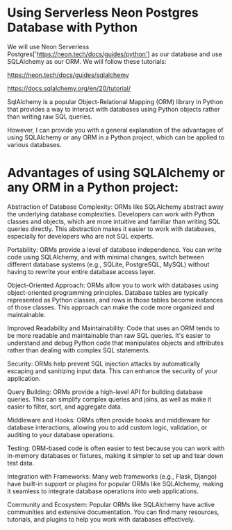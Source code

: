 # Using Serverless Neon Postgres Database with Python

We will use Neon Serverless Postgres['https://neon.tech/docs/guides/python'] as our database and use SQLAlchemy as our ORM. We will follow these tutorials:

https://neon.tech/docs/guides/sqlalchemy

https://docs.sqlalchemy.org/en/20/tutorial/

SqlAlchemy is a popular Object-Relational Mapping (ORM) library in Python that provides a way to interact with databases using Python objects rather than writing raw SQL queries.

However, I can provide you with a general explanation of the advantages of using SQLAlchemy or any ORM in a Python project, which can be applied to various databases.

# Advantages of using SQLAlchemy or any ORM in a Python project:
Abstraction of Database Complexity: ORMs like SQLAlchemy abstract away the underlying database complexities. Developers can work with Python classes and objects, which are more intuitive and familiar than writing SQL queries directly. This abstraction makes it easier to work with databases, especially for developers who are not SQL experts.

Portability: ORMs provide a level of database independence. You can write code using SQLAlchemy, and with minimal changes, switch between different database systems (e.g., SQLite, PostgreSQL, MySQL) without having to rewrite your entire database access layer.

Object-Oriented Approach: ORMs allow you to work with databases using object-oriented programming principles. Database tables are typically represented as Python classes, and rows in those tables become instances of those classes. This approach can make the code more organized and maintainable.

Improved Readability and Maintainability: Code that uses an ORM tends to be more readable and maintainable than raw SQL queries. It's easier to understand and debug Python code that manipulates objects and attributes rather than dealing with complex SQL statements.

Security: ORMs help prevent SQL injection attacks by automatically escaping and sanitizing input data. This can enhance the security of your application.

Query Building: ORMs provide a high-level API for building database queries. This can simplify complex queries and joins, as well as make it easier to filter, sort, and aggregate data.

Middleware and Hooks: ORMs often provide hooks and middleware for database interactions, allowing you to add custom logic, validation, or auditing to your database operations.

Testing: ORM-based code is often easier to test because you can work with in-memory databases or fixtures, making it simpler to set up and tear down test data.

Integration with Frameworks: Many web frameworks (e.g., Flask, Django) have built-in support or plugins for popular ORMs like SQLAlchemy, making it seamless to integrate database operations into web applications.

Community and Ecosystem: Popular ORMs like SQLAlchemy have active communities and extensive documentation. You can find many resources, tutorials, and plugins to help you work with databases effectively.